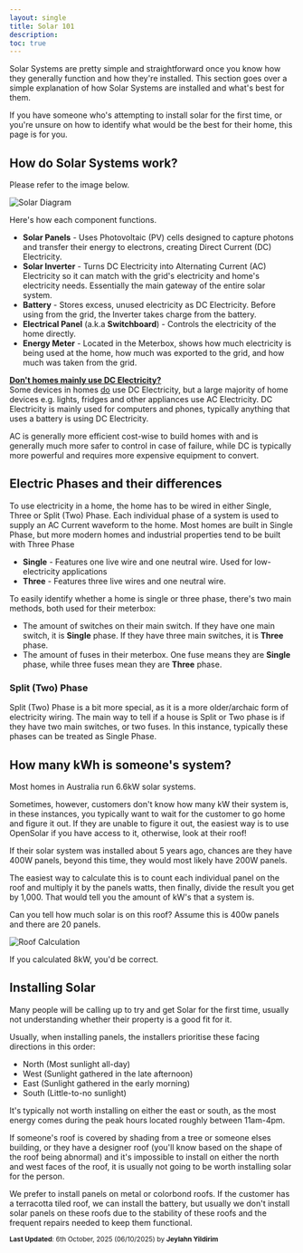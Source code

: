 ```yaml
---
layout: single
title: Solar 101
description: 
toc: true
---
```


Solar Systems are pretty simple and straightforward once you know how they generally function and how they're installed. This section goes over a simple explanation of how Solar Systems are installed and what's best for them.

If you have someone who's attempting to install solar for the first time, or you're unsure on how to identify what would be the best for their home, this page is for you.

## How do Solar Systems work?

Please refer to the image below.

<img src="https://aussiesolarbatteriesdatabase.github.io/aussiesolarbatteriesdatabase/assets/images/solardiagram.webp" alt="Solar Diagram">

Here's how each component functions.

- **Solar Panels** - Uses Photovoltaic (PV) cells designed to capture photons and transfer their energy to electrons, creating Direct Current (DC) Electricity.
- **Solar Inverter** - Turns DC Electricity into Alternating Current (AC) Electricity so it can match with the grid's electricity and home's electricity needs. Essentially the main gateway of the entire solar system.
- **Battery** - Stores excess, unused electricity as DC Electricity. Before using from the grid, the Inverter takes charge from the battery.
- **Electrical Panel** (a.k.a **Switchboard**) - Controls the electricity of the home directly.
- **Energy Meter** - Located in the Meterbox, shows how much electricity is being used at the home, how much was exported to the grid, and how much was taken from the grid.

**<u>Don't homes mainly use DC Electricity?</u>**  
Some devices in homes <u>do</u> use DC Electricity, but a large majority of home devices e.g. lights, fridges and other appliances use AC Electricity. DC Electricity is mainly used for computers and phones, typically anything that uses a battery is using DC Electricity.

AC is generally more efficient cost-wise to build homes with and is generally much more safer to control in case of failure, while DC is typically more powerful and requires more expensive equipment to convert.

## Electric Phases and their differences

To use electricity in a home, the home has to be wired in either Single, Three or Split (Two) Phase. Each individual phase of a system is used to supply an AC Current waveform to the home. Most homes are built in Single Phase, but more modern homes and industrial properties tend to be built with Three Phase

- **Single** - Features one live wire and one neutral wire. Used for low-electricity applications
- **Three** - Features three live wires and one neutral wire.

To easily identify whether a home is single or three phase, there's two main methods, both used for their meterbox:

- The amount of switches on their main switch. If they have one main switch, it is **Single** phase. If they have three main switches, it is **Three** phase.
- The amount of fuses in their meterbox. One fuse means they are **Single** phase, while three fuses mean they are **Three** phase.

### Split (Two) Phase

Split (Two) Phase is a bit more special, as it is a more older/archaic form of electricity wiring. The main way to tell if a house is Split or Two phase is if they have two main switches, or two fuses. In this instance, typically these phases can be treated as Single Phase.

## How many kWh is someone's system?

Most homes in Australia run 6.6kW solar systems.

Sometimes, however, customers don't know how many kW their system is, in these instances, you typically want to wait for the customer to go home and figure it out. If they are unable to figure it out, the easiest way is to use OpenSolar if you have access to it, otherwise, look at their roof!

If their solar system was installed about 5 years ago, chances are they have 400W panels, beyond this time, they would most likely have 200W panels.

The easiest way to calculate this is to count each individual panel on the roof and multiply it by the panels watts, then finally, divide the result you get by 1,000. That would tell you the amount of kW's that a system is.

Can you tell how much solar is on this roof? Assume this is 400w panels and there are 20 panels.

<img src="https://aussiesolarbatteriesdatabase.github.io/aussiesolarbatteriesdatabase/assets/images/asbroof.png" alt="Roof Calculation">

If you calculated 8kW, you'd be correct.

## Installing Solar

Many people will be calling up to try and get Solar for the first time, usually not understanding whether their property is a good fit for it.

Usually, when installing panels, the installers prioritise these facing directions in this order:

- North (Most sunlight all-day)
- West (Sunlight gathered in the late afternoon)
- East (Sunlight gathered in the early morning)
- South (Little-to-no sunlight)

It's typically not worth installing on either the east or south, as the most energy comes during the peak hours located roughly between 11am-4pm.

If someone's roof is covered by shading from a tree or someone elses building, or they have a designer roof (you'll know based on the shape of the roof being abnormal) and it's impossible to install on either the north and west faces of the roof, it is usually not going to be worth installing solar for the person.

We prefer to install panels on metal or colorbond roofs. If the customer has a terracotta tiled roof, we can install the battery, but usually we don't install solar panels on these roofs due to the stability of these roofs and the frequent repairs needed to keep them functional.

<sup>**Last Updated**: 6th October, 2025 (06/10/2025) by **Jeylahn Yildirim**</sup>
